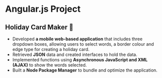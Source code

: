 # Angular.js Project
## **Holiday Card Maker 	:love_letter:** ##

* Developed **a mobile web-based application** that includes three dropdown boxes, allowing users to
select words, a border colour and edge type for creating a holiday card.<br>
* Retrieved **JSON** data and created interfaces to hold the data.<br>
* Implemented functions using **Asynchronous JavaScript and XML (AJAX)** to show the words selected.<br>
* Built a **Node Package Manager** to bundle and optimize the application.
